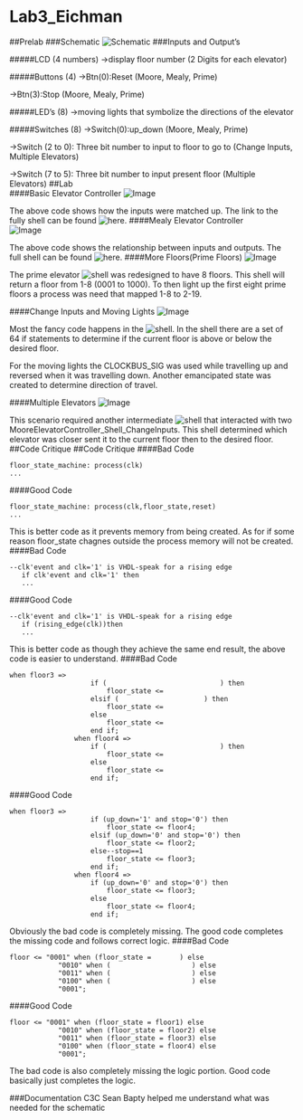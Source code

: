 Lab3_Eichman
============
##Prelab
###Schematic
![Schematic](https://raw.github.com/DanielEichman/Lab3_Eichman/master/Schematic.jpg)
###Inputs and Output’s

#####LCD (4 numbers)
->display floor number (2 Digits for each elevator)

#####Buttons (4)
->Btn(0):Reset (Moore, Mealy, Prime)

->Btn(3):Stop (Moore, Mealy, Prime)


#####LED’s (8)
->moving lights that symbolize the directions of the elevator 

#####Switches (8)
->Switch(0):up_down (Moore, Mealy, Prime)

->Switch (2 to 0): Three bit number to input to floor to go to (Change Inputs, Multiple Elevators)

->Switch (7 to 5): Three bit number to input present floor (Multiple Elevators) 
##Lab	
####Basic Elevator Controller
![Image](https://raw.github.com/DanielEichman/Lab3_Eichman/master/Basic_Moore.JPG)

The above code shows how the inputs were matched up. The link to the fully shell can be found ![here](https://github.com/DanielEichman/Lab3_Eichman/blob/master/MooreElevatorController_Shell.vhd).
####Mealy Elevator Controller	
![Image](https://raw.github.com/DanielEichman/Lab3_Eichman/master/Basic_Mealy.JPG)

The above code shows the relationship between inputs and outputs. The full shell can be found ![here](https://github.com/DanielEichman/Lab3_Eichman/blob/master/MealyElevatorController_Shell.vhd).
####More Floors(Prime Floors)
![Image](https://raw.github.com/DanielEichman/Lab3_Eichman/master/Prime_Elevator.JPG)

The prime elevator ![shell](https://github.com/DanielEichman/Lab3_Eichman/blob/master/MooreElevatorController_Shell_Prime.vhd) was redesigned to have 8 floors. This shell will return a floor from 1-8 (0001 to 1000). To then light up the first eight prime floors a process was need that mapped 1-8 to 2-19. 

####Change Inputs and Moving Lights
![Image](https://raw.github.com/DanielEichman/Lab3_Eichman/master/Change_Inputs.JPG)

Most the fancy code happens in the ![shell](https://github.com/DanielEichman/Lab3_Eichman/blob/master/MooreElevatorController_Shell_ChangeInputs.vhd). In the shell there are a set of 64 if statements to determine if the current floor is above or below the desired floor. 

For the moving lights the CLOCKBUS_SIG  was used while travelling up and reversed when it was travelling down. Another emancipated state was created to determine direction of travel. 

####Multiple Elevators
![Image](https://raw.github.com/DanielEichman/Lab3_Eichman/master/Two_Elavators.JPG)

This scenario required another intermediate ![shell](https://github.com/DanielEichman/Lab3_Eichman/blob/master/Two_Elavators.vhd) that interacted with two MooreElevatorController_Shell_ChangeInputs. This shell determined which elevator was closer sent it to the current floor then to the desired floor. 
##Code Critique 
##Code Critique 
####Bad Code
```
floor_state_machine: process(clk)
...
```
####Good Code
```
floor_state_machine: process(clk,floor_state,reset)
...
```
This is better code as it prevents memory from being created. As for if some reason floor_state chagnes outside the process memory will not be created.
####Bad Code
```
--clk'event and clk='1' is VHDL-speak for a rising edge
   if clk'event and clk='1' then
   ...
```
####Good Code
```
--clk'event and clk='1' is VHDL-speak for a rising edge
   if (rising_edge(clk))then
   ...
```
This is better code as though they achieve the same end result, the above code is easier to understand. 
####Bad Code
```
when floor3 =>
					if (							) then 
						floor_state <= 
					elsif (						) then 
						floor_state <= 	
					else
						floor_state <= 	
					end if;
				when floor4 =>
					if (							) then 
						floor_state <= 	
					else 
						floor_state <= 	
					end if;
```
####Good Code
```
when floor3 =>
					if (up_down='1' and stop='0') then 
						floor_state <= floor4;
					elsif (up_down='0' and stop='0') then 
						floor_state <= floor2;	
					else--stop==1
						floor_state <= floor3;
					end if;
				when floor4 =>
					if (up_down='0' and stop='0') then 
						floor_state <= floor3;	
					else 
						floor_state <= floor4;	
					end if;
```
Obviously the bad code is completely missing. The good code completes the missing code and follows correct logic.
####Bad Code
```
floor <= "0001" when (floor_state =       ) else
			"0010" when (                    ) else
			"0011" when (                    ) else
			"0100" when (                    ) else
			"0001";
```
####Good Code
```
floor <= "0001" when (floor_state = floor1) else
			"0010" when (floor_state = floor2) else
			"0011" when (floor_state = floor3) else
			"0100" when (floor_state = floor4) else
			"0001";
```
The bad code is also completely missing the logic portion. Good code basically just completes the logic.

###Documentation
C3C Sean Bapty helped me understand what was needed for the schematic
